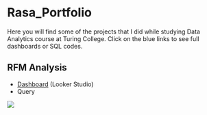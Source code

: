 # Rasa_Portfolio
Here you will find some of the projects that I did while studying Data Analytics course at Turing College. 
Click on the blue links to see full dashboards or SQL codes.

## RFM Analysis

- [Dashboard](https://lookerstudio.google.com/reporting/6c50f8f5-e0f9-4c05-b420-7b6789e8bfff) (Looker Studio)
- Query

![](/images/RFM.png)




